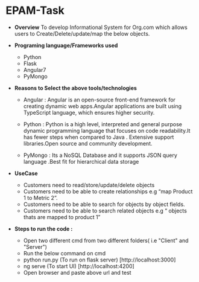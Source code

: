 # EPAM-Task

* **Overview** 
  To develop Informational System for Org.com which allows users to Create/Delete/update/map the below objects. 


* **Programing language/Frameworks used**
    - Python
    - Flask
    - Angular7
    - PyMongo

* **Reasons to Select the above tools/technologies** 
    - Angular : Angular is an open-source front-end framework for creating dynamic web apps.Angular                       applications are built using TypeScript language, which ensures higher security.
                
    - Python : Python is a high level, interpreted and general purpose dynamic programming language that                  focuses on code readability.It has fewer steps when compared to Java . Extensive support                  libraries.Open source and community development.

    - PyMongo : Its a NoSQL Database and it supports JSON query language .Best fit for hierarchical data                    storage

* **UseCase**
    - Customers need to read/store/update/delete objects
    - Customers need to be able to create relationships e.g “map Product 1 to Metric 2”.
    - Customers need to be able to search for objects by object fields.
    - Customers need to be able to search related objects e.g “ objects thats are mapped to product 1”


* **Steps to run the code :**
    - Open two different cmd from two different folders( i.e "Client" and "Server")
    - Run the below command on cmd
    - python run.py (To run on flask server) [http://localhost:3000]
    - ng serve (To start UI) [http://localhost:4200]
    - Open browser and paste above url and test




